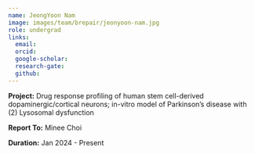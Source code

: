 ```yaml
---
name: JeongYoon Nam
image: images/team/brepair/jeonyoon-nam.jpg
role: undergrad
links:
  email:
  orcid:
  google-scholar:
  research-gate:
  github:
---
```


<strong>Project:</strong> Drug response profiling of human stem cell-derived dopaminergic/cortical neurons; in-vitro model of Parkinson’s disease with (2) Lysosomal dysfunction <br>

<strong>Report To:</strong> Minee Choi <br>

<strong>Duration:</strong> Jan 2024 - Present
